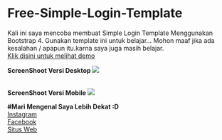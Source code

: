 # Free-Simple-Login-Template
Kali ini saya mencoba membuat Simple Login Template Menggunakan Bootstrap 4.
Gunakan template ini untuk belajar...
Mohon maaf jika ada kesalahan / apapun itu.karna saya juga masih belajar.
<br>
<a target="_blank" href="https://wafarifki.github.io/Free-Simple-Login-Template">Klik disini untuk melihat demo</a>
<br>

<b> ScreenShoot Versi Desktop </b>
<img src="https://github.com/wafarifki/Simple-Login-Template/blob/main/ScreenShoot/Desktop.png">

<br>
<b> ScreenShoot Versi Mobile </b>
<img src="https://github.com/wafarifki/Simple-Login-Template/blob/main/ScreenShoot/Mobile.png">




<b>#Mari Mengenal Saya Lebih Dekat :D </b>
<br><a href="https://instagram.com/wafarifki_" target="_blank">Instagram</a>
<br><a href="https://facebook.com/bekasiHACKERlive" target="_blank">Facebook</a>
<br><a href="https://wafarifki.tk" target="_blank">Situs Web</a>


